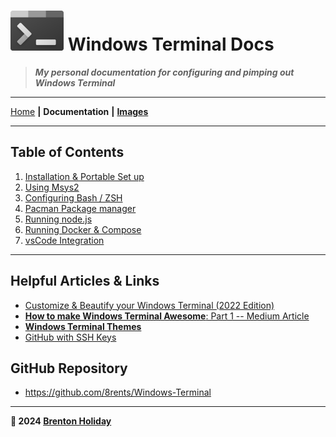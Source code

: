 # ![Windows Terminal Icon](https://raw.githubusercontent.com/8rents/_/i/h1/windows-terminal.png)  Windows Terminal Docs

> ***My personal documentation for configuring and pimping out Windows Terminal***

---

[Home](../../README.md) **|** **Documentation** **|** **[Images](../../images/README.md)**

---

## Table of Contents

1. [Installation & Portable Set up](01-portable-setup-configs/)
2. [Using Msys2](02-scoop-and-package-managers/)
3. [Configuring Bash / ZSH](03-msys2-bash-zsh-shells/)
4. [Pacman Package manager](04-pacman-package-manager/)
5. [Running node.js](05-node-and-version-and-package-manager/)
6. [Running Docker & Compose](06-docker/)
7. [vsCode Integration](07-vscode-integration/)

---

## Helpful Articles & Links

- [Customize & Beautify your Windows Terminal (2022 Edition)](https://dev.to/ansonh/customize-beautify-your-windows-terminal-2022-edition-541l)
- [**How to make Windows Terminal Awesome**: Part 1 -- Medium Article](https://medium.com/illumination/how-to-make-windows-terminal-awesome-part-1-530eedf6eabb)
- **[Windows Terminal Themes](https://windowsterminalthemes.dev/)**
- [GitHub with SSH Keys](https://github.com/ScoopInstaller/Scoop/wiki/GitHub-with-SSH-Key)

## GitHub Repository

- https://github.com/8rents/Windows-Terminal

------

**🤍 2024 [Brenton Holiday](https://brenton.holiday)**